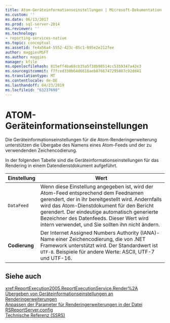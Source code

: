 ```yaml
---
title: Atom-Geräteinformationseinstellungen | Microsoft-Dokumentation
ms.custom: ''
ms.date: 06/13/2017
ms.prod: sql-server-2014
ms.reviewer: ''
ms.technology:
- reporting-services-native
ms.topic: conceptual
ms.assetid: fe4a56a4-5552-423c-85c1-895e2e212fee
author: maggiesMSFT
ms.author: maggies
manager: kfile
ms.openlocfilehash: 815eff4ba68cb35a5f38b98514cc5359347a42e3
ms.sourcegitcommit: f7fced330b64d6616aeb8766747295807c92dd41
ms.translationtype: MT
ms.contentlocale: de-DE
ms.lasthandoff: 04/23/2019
ms.locfileid: "63237698"
---
```

# <a name="atom-device-information-settings"></a>ATOM-Geräteinformationseinstellungen
  Die Geräteinformationseinstellungen für die Atom-Renderingerweiterung unterstützen die Übergabe des Namens eines Atom-Feeds und der zu verwendenden Zeichencodierung.  
  
 In der folgenden Tabelle sind die Geräteinformationseinstellungen für das Rendering in einem Datendienstdokument aufgeführt.  
  
|Einstellung|Wert|  
|-------------|-----------|  
|`DataFeed`|Wenn diese Einstellung angegeben ist, wird der Atom-Feed entsprechend dem Feednamen gerendert, der in ihr bereitgestellt wird. Andernfalls wird das Atom-Dienstdokument für den Bericht gerendert. Der eindeutige automatisch generierte Bezeichner des Datenfeeds. Dieser Wert wird intern verwendet, und Sie sollten ihn nicht ändern.|  
|**Codierung**|Der Internet Assigned Numbers Authority (IANA)-Name einer Zeichencodierung, die von .NET Framework unterstützt wird. Der Standardwert ist `UTF-8`. Beispiele für andere Werte: ASCII, UTF-7 und UTF-16.|  
  
## <a name="see-also"></a>Siehe auch  
 <xref:ReportExecution2005.ReportExecutionService.Render%2A>   
 [Übergeben von Geräteinformationseinstellungen an Renderingerweiterungen](report-server-web-service/net-framework/passing-device-information-settings-to-rendering-extensions.md)   
 [Anpassen der Parameter für Renderingerweiterungen in der Datei RSReportServer.config](customize-rendering-extension-parameters-in-rsreportserver-config.md)   
 [Technische Referenz &#40;SSRS&#41;](../../2014/reporting-services/technical-reference-ssrs.md)  
  
  
